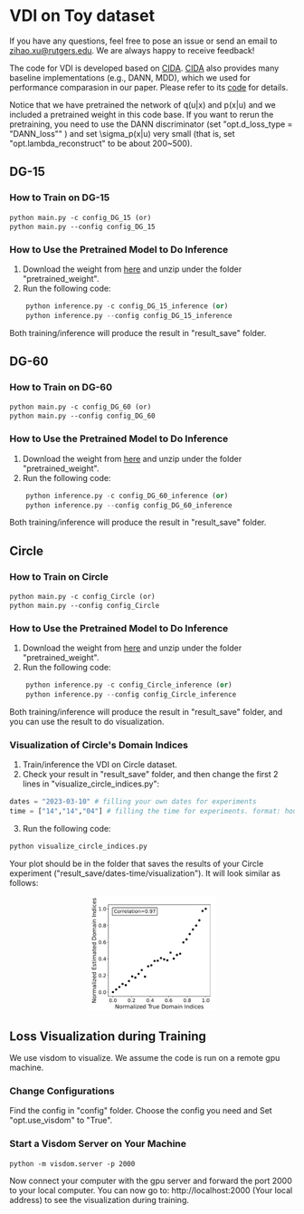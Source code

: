 # VDI on Toy dataset
If you have any questions, feel free to pose an issue or send an email to zihao.xu@rutgers.edu. We are always happy to receive feedback!

The code for VDI is developed based on [CIDA](https://github.com/hehaodele/CIDA). [CIDA](https://github.com/hehaodele/CIDA) also provides many baseline implementations (e.g., DANN, MDD), which we used for performance comparasion in our paper. Please refer to its [code](https://github.com/hehaodele/CIDA) for details.

Notice that we have pretrained the network of q(u|x) and p(x|u) and we included a pretrained weight in this code base. If you want to rerun the pretraining, you need to use the DANN discriminator (set  "opt.d_loss_type = "DANN_loss"" ) and set \sigma_p(x|u) very small (that is, set "opt.lambda_reconstruct" to be about 200~500).

## DG-15
### How to Train on DG-15
    python main.py -c config_DG_15 (or)
    python main.py --config config_DG_15
### How to Use the Pretrained Model to Do Inference
1. Download the weight from [here](https://drive.google.com/drive/folders/1TNkak042AsGHJQ9hoQKOzubU43YQlXDg?usp=sharing) and unzip under the folder "pretrained_weight".
2. Run the following code:
```python
    python inference.py -c config_DG_15_inference (or)
    python inference.py --config config_DG_15_inference
```
Both training/inference will produce the result in "result_save" folder.

## DG-60
### How to Train on DG-60
    python main.py -c config_DG_60 (or)
    python main.py --config config_DG_60
### How to Use the Pretrained Model to Do Inference
1. Download the weight from [here](https://drive.google.com/drive/folders/1TNkak042AsGHJQ9hoQKOzubU43YQlXDg?usp=sharing) and unzip under the folder "pretrained_weight".
2. Run the following code:
```python
    python inference.py -c config_DG_60_inference (or)
    python inference.py --config config_DG_60_inference
```
Both training/inference will produce the result in "result_save" folder.

## Circle
### How to Train on Circle
    python main.py -c config_Circle (or)
    python main.py --config config_Circle
### How to Use the Pretrained Model to Do Inference
1. Download the weight from [here](https://drive.google.com/drive/folders/1TNkak042AsGHJQ9hoQKOzubU43YQlXDg?usp=sharing) and unzip under the folder "pretrained_weight".
2. Run the following code:
```python
    python inference.py -c config_Circle_inference (or)
    python inference.py --config config_Circle_inference
```
Both training/inference will produce the result in "result_save" folder, and you can use the result to do visualization.

### Visualization of Circle's Domain Indices
1. Train/inference the VDI on Circle dataset.
2. Check your result in "result_save" folder, and then change the first 2 lines in "visualize_circle_indices.py":
```python
dates = "2023-03-10" # filling your own dates for experiments
time = ["14","14","04"] # filling the time for experiments. format: hour, miniute, second
```
3. Run the following code:
```python
python visualize_circle_indices.py
```
Your plot should be in the folder that saves the results of your Circle experiment ("result_save/dates-time/visualization"). It will look similar as follows:
<p align="center">
<img src="../fig/visualize_circle.jpg" alt="" data-canonical-src="../fig/visualize_circle.jpg" width="45%"/>
</p>


## Loss Visualization during Training
We use visdom to visualize. We assume the code is run on a remote gpu machine.

### Change Configurations
Find the config in "config" folder. Choose the config you need and Set "opt.use_visdom" to "True".

### Start a Visdom Server on Your Machine
    python -m visdom.server -p 2000
Now connect your computer with the gpu server and forward the port 2000 to your local computer. You can now go to:
    http://localhost:2000 (Your local address)
to see the visualization during training.
